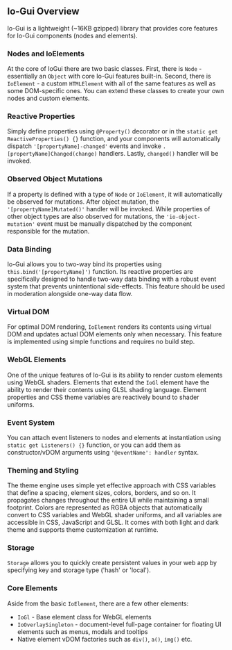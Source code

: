 ## Io-Gui Overview
Io-Gui is a lightweight (~16KB gzipped) library that provides core features for Io-Gui components (nodes and elements).

### Nodes and IoElements
At the core of IoGui there are two basic classes. First, there is `Node` - essentially an `Object` with core Io-Gui features built-in. Second, there is `IoElement` - a custom `HTMLElement` with all of the same features as well as some DOM-specific ones. You can extend these classes to create your own nodes and custom elements.

### Reactive Properties
Simply define properties using `@Property()` decorator or in the `static get ReactiveProperties() {}` function, and your components will automatically dispatch `'[propertyName]-changed'` events and invoke `.[propertyName]Changed(change)` handlers. Lastly, `changed()` handler will be invoked.

### Observed Object Mutations
If a property is defined with a type of `Node` or `IoElement`, it will automatically be observed for mutations. After object mutation, the `'[propertyName]Mutated()'` handler will be invoked. While properties of other object types are also observed for mutations, the `'io-object-mutation'` event must be manually dispatched by the component responsible for the mutation.

### Data Binding
Io-Gui allows you to two-way bind its properties using `this.bind('[propertyName]')` function. Its reactive properties are specifically designed to handle two-way data binding with a robust event system that prevents unintentional side-effects. This feature should be used in moderation alongside one-way data flow.

### Virtual DOM
For optimal DOM rendering, `IoElement` renders its contents using virtual DOM and updates actual DOM elements only when necessary. This feature is implemented using simple functions and requires no build step.

### WebGL Elements
One of the unique features of Io-Gui is its ability to render custom elements using WebGL shaders. Elements that extend the `IoGl` element have the ability to render their contents using GLSL shading language. Element properties and CSS theme variables are reactively bound to shader uniforms.

### Event System
You can attach event listeners to nodes and elements at instantiation using `static get Listeners() {}` function, or you can add them as constructor/vDOM arguments using `'@eventName': handler` syntax.

### Theming and Styling
The theme engine uses simple yet effective approach with CSS variables that define a spacing, element sizes, colors, borders, and so on. It propagates changes throughout the entire UI while maintaining a small footprint. Colors are represented as RGBA objects that automatically convert to CSS variables and WebGL shader uniforms, and all variables are accessible in CSS, JavaScript and GLSL. It comes with both light and dark theme and supports theme customization at runtime.

### Storage
`Storage` allows you to quickly create persistent values in your web app by specifying key and storage type ('hash' or 'local').

### Core Elements
Aside from the basic `IoElement`, there are a few other elements:
* `IoGl` - Base element class for WebGL elements
* `IoOverlaySingleton` - document-level full-page container for floating UI elements such as menus, modals and tooltips
* Native element vDOM factories such as `div()`, `a()`, `img()` etc.
